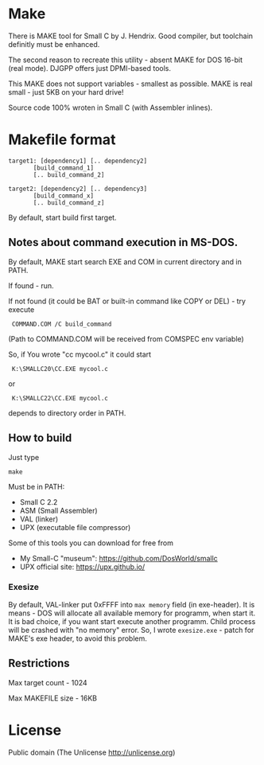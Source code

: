 # Make

There is MAKE tool for Small C by J. Hendrix.
Good compiler, but toolchain definitly must be enhanced.

The second reason to recreate this utility - absent
MAKE for DOS 16-bit (real mode). DJGPP offers just DPMI-based
tools.

This MAKE does not support variables - smallest as possible.
MAKE is real small - just 5KB on your hard drive!

Source code 100% wroten in Small C (with Assembler inlines).

# Makefile format

    target1: [dependency1] [.. dependency2]
           [build_command_1]
           [.. build_command_2]

    target2: [dependency2] [.. dependency3]
           [build_command_x]
           [.. build_command_z]

By default, start build first target.

## Notes about command execution in MS-DOS.

By default, MAKE start search EXE and COM in current
directory and in PATH.

If found - run.

If not found (it could be BAT or built-in command like
COPY or DEL) - try execute

     COMMAND.COM /C build_command

(Path to COMMAND.COM will be received from COMSPEC env variable)


So, if You wrote "cc mycool.c" it could start

     K:\SMALLC20\CC.EXE mycool.c

or

     K:\SMALLC22\CC.EXE mycool.c

depends to directory order in PATH.

## How to build

Just type

    make

Must be in PATH:

* Small C 2.2
* ASM (Small Assembler)
* VAL (linker)
* UPX (executable file compressor)

Some of this tools you can download for free from

* My Small-C "museum": https://github.com/DosWorld/smallc
* UPX official site: https://upx.github.io/

### Exesize

By default, VAL-linker put 0xFFFF into `max memory` field (in exe-header).
It is means - DOS will allocate all available memory for programm, when
start it. It is bad choice, if you want start execute another programm.
Child process will be crashed with "no memory" error. So, I wrote
`exesize.exe` - patch for MAKE's exe header, to avoid this problem.

## Restrictions

Max target count - 1024

Max MAKEFILE size - 16KB

# License

Public domain (The Unlicense http://unlicense.org)
